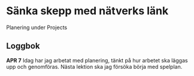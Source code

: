 # Sänka skepp med nätverks länk

Planering under Projects

## Loggbok

**APR 7** Idag har jag arbetat med planering, tänkt på hur arbetet ska läggas upp och genomföras. Nästa lektion ska jag försöka börja med spelplan.
